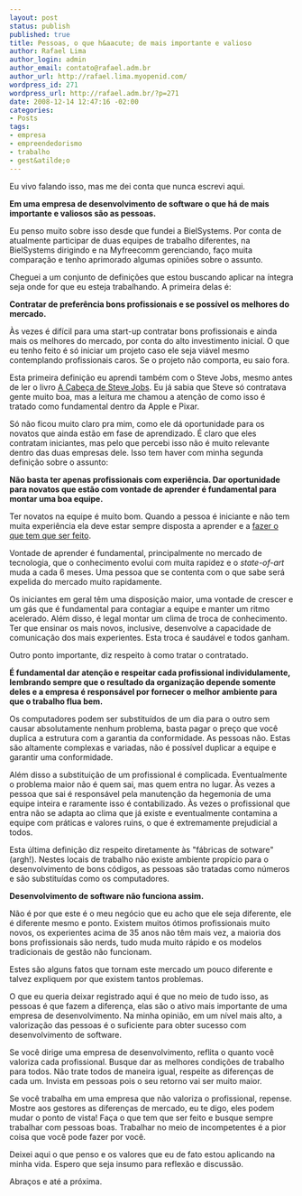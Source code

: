 ```yaml
--- 
layout: post
status: publish
published: true
title: Pessoas, o que h&aacute; de mais importante e valioso
author: Rafael Lima
author_login: admin
author_email: contato@rafael.adm.br
author_url: http://rafael.lima.myopenid.com/
wordpress_id: 271
wordpress_url: http://rafael.adm.br/?p=271
date: 2008-12-14 12:47:16 -02:00
categories: 
- Posts
tags: 
- empresa
- empreendedorismo
- trabalho
- gest&atilde;o
---
```

Eu vivo falando isso, mas me dei conta que nunca escrevi aqui.

<strong>Em uma empresa de desenvolvimento de software o que h&aacute; de mais importante e valiosos s&atilde;o as pessoas.</strong>

Eu penso muito sobre isso desde que fundei a BielSystems. Por conta de atualmente participar de duas equipes de trabalho diferentes, na BielSystems dirigindo e na Myfreecomm gerenciando, fa&ccedil;o muita compara&ccedil;&atilde;o e tenho aprimorado algumas opini&otilde;es sobre o assunto.

Cheguei a um conjunto de defini&ccedil;&otilde;es que estou buscando aplicar na &iacute;ntegra seja onde for que eu esteja trabalhando. A primeira delas &eacute;:

<strong>Contratar de prefer&ecirc;ncia bons profissionais e se poss&iacute;vel os melhores do mercado.</strong>

&Agrave;s vezes &eacute; dif&iacute;cil para uma start-up contratar bons profissionais e ainda mais os melhores do mercado, por conta do alto investimento inicial. O que eu tenho feito &eacute; s&oacute; iniciar um projeto caso ele seja vi&aacute;vel mesmo contemplando profissionais caros. Se o projeto n&atilde;o comporta, eu saio fora.

Esta primeira defini&ccedil;&atilde;o eu aprendi tamb&eacute;m com o Steve Jobs, mesmo antes de ler o livro <a href="http://www.livrariasaraiva.com.br/produto/produto.dll/detalhe?pro_id=2600484&ID=C0A801E17D80B110D2A380577&PAC_ID=18669&gclid=CJWu2-GSwJcCFQO5GgodXA6RRw">A Cabe&ccedil;a de Steve Jobs</a>. Eu j&aacute; sabia que Steve s&oacute; contratava gente muito boa, mas a leitura me chamou a aten&ccedil;&atilde;o de como isso &eacute; tratado como fundamental dentro da Apple e Pixar.

S&oacute; n&atilde;o ficou muito claro pra mim, como ele d&aacute; oportunidade para os novatos que ainda est&atilde;o em fase de aprendizado. &Eacute; claro que eles contratam iniciantes, mas pelo que percebi isso n&atilde;o &eacute; muito relevante dentro das duas empresas dele. Isso tem haver com minha segunda defini&ccedil;&atilde;o sobre o assunto:

<strong>N&atilde;o basta ter apenas profissionais com experi&ecirc;ncia. Dar oportunidade para novatos que est&atilde;o com vontade de aprender &eacute; fundamental para montar uma boa equipe.</strong>

Ter novatos na equipe &eacute; muito bom. Quando a pessoa &eacute; iniciante e n&atilde;o tem muita experi&ecirc;ncia ela deve estar sempre disposta a aprender e a <a href="http://www.esextante.com.br/publique/cgi/public/cgilua.exe/web/templates/htm/principal/view_0002.htm?editionsectionid=2&infoid=704&user=reader">fazer o que tem que ser feito</a>.

Vontade de aprender &eacute; fundamental, principalmente no mercado de tecnologia, que o conhecimento evolui com muita rapidez e o <em>state-of-art</em> muda a cada 6 meses. Uma pessoa que se contenta com o que sabe ser&aacute; expelida do mercado muito rapidamente.

Os iniciantes em geral t&ecirc;m uma disposi&ccedil;&atilde;o maior, uma vontade de crescer e um g&aacute;s que &eacute; fundamental para contagiar a equipe e manter um ritmo acelerado. Al&eacute;m disso, &eacute; legal montar um clima de troca de conhecimento. Ter que ensinar os mais novos, inclusive, desenvolve a capacidade de comunica&ccedil;&atilde;o dos mais experientes. Esta troca &eacute; saud&aacute;vel e todos ganham.

Outro ponto importante, diz respeito &agrave; como tratar o contratado.

<strong>&Eacute; fundamental dar aten&ccedil;&atilde;o e respeitar cada profissional individulamente, lembrando sempre que o resultado da organiza&ccedil;&atilde;o depende somente deles e a empresa &eacute; respons&aacute;vel por fornecer o melhor ambiente para que o trabalho flua bem.</strong>

Os computadores podem ser substitu&iacute;dos de um dia para o outro sem causar absolutamente nenhum problema, basta pagar o pre&ccedil;o que voc&ecirc; duplica a estrutura com a garantia da conformidade. As pessoas n&atilde;o. Estas s&atilde;o altamente complexas e variadas, n&atilde;o &eacute; poss&iacute;vel duplicar a equipe e garantir uma conformidade.

Al&eacute;m disso a substitui&ccedil;&atilde;o de um profissional &eacute; complicada. Eventualmente o problema maior n&atilde;o &eacute; quem sai, mas quem entra no lugar. &Agrave;s vezes a pessoa que sai &eacute; respons&aacute;vel pela manuten&ccedil;&atilde;o da hegemonia de uma equipe inteira e raramente isso &eacute; contabilizado. &Agrave;s vezes o profissional que entra n&atilde;o se adapta ao clima que j&aacute; existe e eventualmente contamina a equipe com pr&aacute;ticas e valores ruins, o que &eacute; extremamente prejudicial a todos.

Esta &uacute;ltima defini&ccedil;&atilde;o diz respeito diretamente &agrave;s "f&aacute;bricas de sotware" (argh!). Nestes locais de trabalho n&atilde;o existe ambiente prop&iacute;cio para o desenvolvimento de bons c&oacute;digos, as pessoas s&atilde;o tratadas como n&uacute;meros e s&atilde;o substitu&iacute;das como os computadores.

<strong>Desenvolvimento de software n&atilde;o funciona assim.</strong>

N&atilde;o &eacute; por que este &eacute; o meu neg&oacute;cio que eu acho que ele seja diferente, ele &eacute; diferente mesmo e ponto. Existem muitos &oacute;timos profissionais muito novos, os experientes acima de 35 anos n&atilde;o t&ecirc;m mais vez, a maioria dos bons profissionais s&atilde;o nerds, tudo muda muito r&aacute;pido e os modelos tradicionais de gest&atilde;o n&atilde;o funcionam.

Estes s&atilde;o alguns fatos que tornam este mercado um pouco diferente e talvez expliquem por que existem tantos problemas.

O que eu queria deixar registrado aqui &eacute; que no meio de tudo isso, as pessoas &eacute; que fazem a diferen&ccedil;a, elas s&atilde;o o ativo mais importante de uma empresa de desenvolvimento. Na minha opini&atilde;o, em um n&iacute;vel mais alto, a valoriza&ccedil;&atilde;o das pessoas &eacute; o suficiente para obter sucesso com desenvolvimento de software.

Se voc&ecirc; dirige uma empresa de desenvolvimento, reflita o quanto voc&ecirc; valoriza cada profissional. Busque dar as melhores condi&ccedil;&otilde;es de trabalho para todos. N&atilde;o trate todos de maneira igual, respeite as diferen&ccedil;as de cada um. Invista em pessoas pois o seu retorno vai ser muito maior.

Se voc&ecirc; trabalha em uma empresa que n&atilde;o valoriza o profissional, repense. Mostre aos gestores as diferen&ccedil;as de mercado, eu te digo, eles podem mudar o ponto de vista! Fa&ccedil;a o que tem que ser feito e busque sempre trabalhar com pessoas boas. Trabalhar no meio de incompetentes &eacute; a pior coisa que voc&ecirc; pode fazer por voc&ecirc;.

Deixei aqui o que penso e os valores que eu de fato estou aplicando na minha vida. Espero que seja insumo para reflex&atilde;o e discuss&atilde;o.

Abra&ccedil;os e at&eacute; a pr&oacute;xima.

